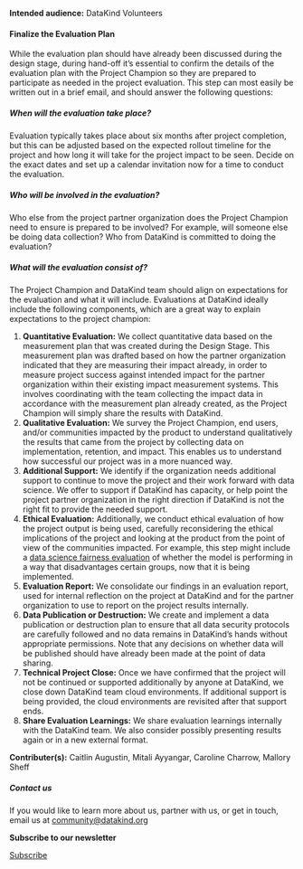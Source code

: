 




**Intended audience:**
DataKind Volunteers






#### Finalize the Evaluation Plan


While the evaluation plan should have already been discussed during the design stage, during hand\-off it’s essential to confirm the details of the evaluation plan with the Project Champion so they are prepared to participate as needed in the project evaluation. This step can most easily be written out in a brief email, and should answer the following questions:


##### When will the evaluation take place?


Evaluation typically takes place about six months after project completion, but this can be adjusted based on the expected rollout timeline for the project and how long it will take for the project impact to be seen. Decide on the exact dates and set up a calendar invitation now for a time to conduct the evaluation.


##### Who will be involved in the evaluation?


Who else from the project partner organization does the Project Champion need to ensure is prepared to be involved? For example, will someone else be doing data collection? Who from DataKind is committed to doing the evaluation?


##### What will the evaluation consist of?


The Project Champion and DataKind team should align on expectations for the evaluation and what it will include. Evaluations at DataKind ideally include the following components, which are a great way to explain expectations to the project champion:


1. **Quantitative Evaluation:** We collect quantitative data based on the measurement plan that was created during the Design Stage. This measurement plan was drafted based on how the partner organization indicated that they are measuring their impact already, in order to measure project success against intended impact for the partner organization within their existing impact measurement systems. This involves coordinating with the team collecting the impact data in accordance with the measurement plan already created, as the Project Champion will simply share the results with DataKind.
2. **Qualitative Evaluation:** We survey the Project Champion, end users, and/or communities impacted by the product to understand qualitatively the results that came from the project by collecting data on implementation, retention, and impact. This enables us to understand how successful our project was in a more nuanced way.
3. **Additional Support:** We identify if the organization needs additional support to continue to move the project and their work forward with data science. We offer to support if DataKind has capacity, or help point the project partner organization in the right direction if DataKind is not the right fit to provide the needed support.
4. **Ethical Evaluation:** Additionally, we conduct ethical evaluation of how the project output is being used, carefully reconsidering the ethical implications of the project and looking at the product from the point of view of the communities impacted. For example, this step might include a [data science fairness evaluation](#) of whether the model is performing in a way that disadvantages certain groups, now that it is being implemented.
5. **Evaluation Report:** We consolidate our findings in an evaluation report, used for internal reflection on the project at DataKind and for the partner organization to use to report on the project results internally.
6. **Data Publication or Destruction:** We create and implement a data publication or destruction plan to ensure that all data security protocols are carefully followed and no data remains in DataKind’s hands without appropriate permissions. Note that any decisions on whether data will be published should have already been made at the point of data sharing.
7. **Technical Project Close:** Once we have confirmed that the project will not be continued or supported additionally by anyone at DataKind, we close down DataKind team cloud environments. If additional support is being provided, the cloud environments are revisited after that support ends.
8. **Share Evaluation Learnings:** We share evaluation learnings internally with the DataKind team. We also consider possibly presenting results again or in a new external format.



 **Contributer(s):** Caitlin Augustin, Mitali Ayyangar, Caroline Charrow, Mallory Sheff







##### Contact us


If you would like to learn more about us, partner with us, or get in touch, email us at community@datakind.org



 
**Subscribe to our newsletter**
  

[Subscribe](https://www.datakind.org/subscribe/)



